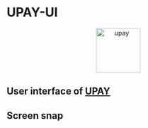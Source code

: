 # UPAY-UI

<center>
<img src="https://github.com/WhiteRiverBay/upay-ui/blob/main/public/logo.png?raw=true" alt="upay" title="upay" width="100px" height="100px" />
</center>

## User interface of [UPAY](https://github.com/WhiteRiverBay/upay-release)

## Screen snap

<center>
<img src="https://raw.githubusercontent.com/WhiteRiverBay/upay-ui/refs/heads/main/public/examples/screen1.png" ref="" alt="" title="" />
</center>

<center>
<img src="https://raw.githubusercontent.com/WhiteRiverBay/upay-ui/refs/heads/main/public/examples/screen2.png" ref="" alt="" title="" />
</center>

<center>
<img src="https://raw.githubusercontent.com/WhiteRiverBay/upay-ui/refs/heads/main/public/examples/screen3.png" ref="" alt="" title="" />
</center>

<center>
<img src="https://raw.githubusercontent.com/WhiteRiverBay/upay-ui/refs/heads/main/public/examples/screen4.png" ref="" alt="" title="" />
</center>

